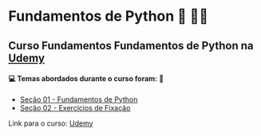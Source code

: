 # Fundamentos de Python :snake: 🧑‍💻
## Curso Fundamentos Fundamentos de Python na [Udemy](https://www.udemy.com/course/fundamentos-de-python-2021/)
#### :computer: Temas abordados durante o curso foram: :rocket:
- [Seção 01 - Fundamentos de Python]()
- [Seção 02 - Exercícios de Fixação]()

Link para o curso: [Udemy](https://www.udemy.com/course/fundamentos-de-python-2021/)
